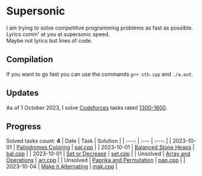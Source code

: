 # Supersonic
I am trying to solve competitive programming problems as fast as possible.\
Lyrics comin' at you at supersonic speed.\
Maybe not lyrics but lines of code.

## Compilation
If you want to go fast you can use the commands `g++ sth.cpp` and `./a.out`.

## Updates
As of 1 October 2023, I solve [Codeforces](https://codeforces.com/) tasks rated [1300-1600](https://codeforces.com/problemset?tags=1300-1600).

## Progress
Solved tasks count: **4**
| Date       | Task                                                                           | Solution                                      |
| :---:      | :---                                                                           | :---:                                         |
| 2023-10-01 | [Palindromes Coloring](https://codeforces.com/problemset/problem/1624/D)       | [pal.cpp](palindromes_coloring/pal.cpp)       |
| 2023-10-01 | [Balanced Stone Heaps](https://codeforces.com/problemset/problem/1623/C)       | [bal.cpp](balanced_stone_heaps/bal.cpp)       |
| 2023-10-01 | [Set or Decrease](https://codeforces.com/problemset/problem/1622/C)            | [set.cpp](set_or_decrease/set.cpp)            |
| Unsolved   | [Array and Operations](https://codeforces.com/problemset/problem/1618/D)       | [arr.cpp](array_and_operations/arr.cpp)       |
| Unsolved   | [Paprika and Permutation](https://codeforces.com/problemset/problem/1617/C)    | [pap.cpp](paprika_and_permutation/pap.cpp)    |
| 2023-10-04 | [Make it Alternating](https://codeforces.com/contest/1879/problem/C)           | [mak.cpp](make_it_altering/mak.cpp)           |

